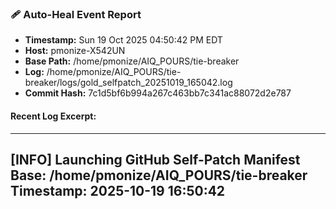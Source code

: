 ### 🩹 Auto-Heal Event Report
- **Timestamp:** Sun 19 Oct 2025 04:50:42 PM EDT
- **Host:** pmonize-X542UN
- **Base Path:** /home/pmonize/AIQ_POURS/tie-breaker
- **Log:** /home/pmonize/AIQ_POURS/tie-breaker/logs/gold_selfpatch_20251019_165042.log
- **Commit Hash:** 7c1d5bf6b994a267c463bb7c341ac88072d2e787
#### Recent Log Excerpt:
--------------------------------------------------------------
[INFO] Launching GitHub Self-Patch Manifest
Base: /home/pmonize/AIQ_POURS/tie-breaker
Timestamp: 2025-10-19 16:50:42
--------------------------------------------------------------
